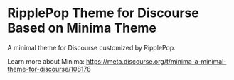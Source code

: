 # RipplePop Theme for Discourse Based on Minima Theme
A minimal theme for Discourse customized by RipplePop.

Learn more about Minima:
https://meta.discourse.org/t/minima-a-minimal-theme-for-discourse/108178
